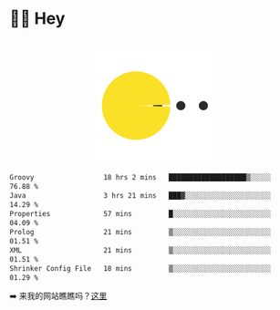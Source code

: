 
# 👋🏻 Hey
<div align="center">
	<br>
	<img src="https://raw.githubusercontent.com/Aniket965/Aniket965/master/pacman.svg?sanitize=true" width="200" height="200">
	<br>
</div>

<!--START_SECTION:waka-->

```text
Groovy                 18 hrs 2 mins   ███████████████████▒░░░░░   76.88 %
Java                   3 hrs 21 mins   ███▓░░░░░░░░░░░░░░░░░░░░░   14.29 %
Properties             57 mins         █░░░░░░░░░░░░░░░░░░░░░░░░   04.09 %
Prolog                 21 mins         ▒░░░░░░░░░░░░░░░░░░░░░░░░   01.51 %
XML                    21 mins         ▒░░░░░░░░░░░░░░░░░░░░░░░░   01.51 %
Shrinker Config File   18 mins         ▒░░░░░░░░░░░░░░░░░░░░░░░░   01.29 %
```

<!--END_SECTION:waka-->

 ➡️  来我的网站瞧瞧吗？[这里](https://www.shaolongfei.com)
